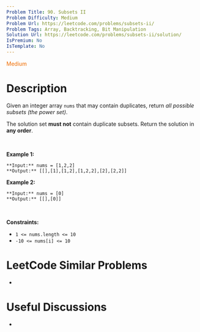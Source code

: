 ```yaml
---
Problem Title: 90. Subsets II
Problem Difficulty: Medium
Problem Url: https://leetcode.com/problems/subsets-ii/
Problem Tags: Array, Backtracking, Bit Manipulation
Solution Url: https://leetcode.com/problems/subsets-ii/solution/
IsPremium: No
IsTemplate: No
---
```


<span style="color: rgb(239, 108, 0);">Medium</span>

# Description

Given an integer array `nums` that may contain duplicates, return *all possible subsets (the power set)*.


The solution set **must not** contain duplicate subsets. Return the solution in **any order**.


 


**Example 1:**



```
**Input:** nums = [1,2,2]
**Output:** [[],[1],[1,2],[1,2,2],[2],[2,2]]

```
**Example 2:**



```
**Input:** nums = [0]
**Output:** [[],[0]]

```

 


**Constraints:**


* `1 <= nums.length <= 10`
* `-10 <= nums[i] <= 10`




# LeetCode Similar Problems

- []()

# Useful Discussions

- []()
